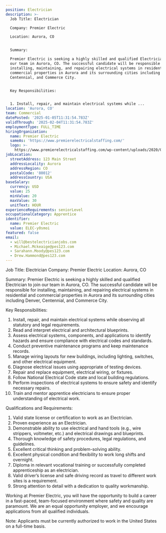 ```yaml
---
position: Electrician
description: >-
  Job Title: Electrician

  Company: Premier Electric

  Location: Aurora, CO


  Summary: 

  Premier Electric is seeking a highly skilled and qualified Electrician to join
  our team in Aurora, CO. The successful candidate will be responsible for
  installing, maintaining, and repairing electrical systems in residential and
  commercial properties in Aurora and its surrounding cities including Denver,
  Centennial, and Commerce City.


  Key Responsibilities:


  1. Install, repair, and maintain electrical systems while ...
location: 'Aurora, CO'
team: Commercial
datePosted: '2025-01-05T11:31:54.783Z'
validThrough: '2025-02-04T11:31:54.783Z'
employmentType: FULL_TIME
hiringOrganization:
  name: Premier Electric
  sameAs: 'https://www.premierelectricalstaffing.com/'
  logo: >-
    https://www.premierelectricalstaffing.com/wp-content/uploads/2020/05/Premier-Electrical-Staffing-logo.png
jobLocation:
  streetAddress: 123 Main Street
  addressLocality: Aurora
  addressRegion: CO
  postalCode: '80012'
  addressCountry: USA
baseSalary:
  currency: USD
  value: 25
  minValue: 20
  maxValue: 30
  unitText: HOUR
experienceRequirements: seniorLevel
occupationalCategory: Apprentice
identifier:
  name: Premier Electric
  value: ELEC-y0smoi
featured: false
email:
  - will@bestelectricianjobs.com
  - Michael.Mckeaige@pes123.com
  - Sarahann.Moody@pes123.com
  - Drew.Hammond@pes123.com
---
```




Job Title: Electrician
Company: Premier Electric
Location: Aurora, CO

Summary: 
Premier Electric is seeking a highly skilled and qualified Electrician to join our team in Aurora, CO. The successful candidate will be responsible for installing, maintaining, and repairing electrical systems in residential and commercial properties in Aurora and its surrounding cities including Denver, Centennial, and Commerce City.

Key Responsibilities:

1. Install, repair, and maintain electrical systems while observing all statutory and legal requirements.
2. Read and interpret electrical and architectural blueprints.
3. Assess electrical systems, components, and applications to identify hazards and ensure compliance with electrical codes and standards.
4. Conduct preventive maintenance programs and keep maintenance records.
5. Manage wiring layouts for new buildings, including lighting, switches, and other electrical equipment.
6. Diagnose electrical issues using appropriate of testing devices.
7. Repair and replace equipment, electrical wiring, or fixtures.
8. Follow National Electrical Code state and local building regulations.
9. Perform inspections of electrical systems to ensure safety and identify necessary repairs.
10. Train and mentor apprentice electricians to ensure proper understanding of electrical work.

Qualifications and Requirements:

1. Valid state license or certification to work as an Electrician.
2. Proven experience as an Electrician.
3. Demonstrable ability to use electrical and hand tools (e.g., wire strippers, voltmeter, etc.) and electrical drawings and blueprints.
4. Thorough knowledge of safety procedures, legal regulations, and guidelines.
5. Excellent critical thinking and problem-solving ability.
6. Excellent physical condition and flexibility to work long shifts and overnight.
7. Diploma in relevant vocational training or successfully completed apprenticeship as an electrician.
8. Valid driver’s license and safe driving record as travel to different work sites is a requirement.
9. Strong attention to detail with a dedication to quality workmanship.

Working at Premier Electric, you will have the opportunity to build a career in a fast-paced, team-focused environment where safety and quality are paramount. We are an equal opportunity employer, and we encourage applications from all qualified individuals.

Note: Applicants must be currently authorized to work in the United States on a full-time basis.
